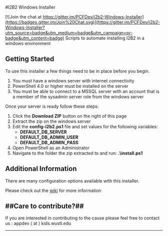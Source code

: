 #I2B2 Windows Installer

[![Join the chat at https://gitter.im/PCFDev/i2b2-Windows-Installer](https://badges.gitter.im/Join%20Chat.svg)](https://gitter.im/PCFDev/i2b2-Windows-Installer?utm_source=badge&utm_medium=badge&utm_campaign=pr-badge&utm_content=badge)
Scripts to automate installing I2B2 in a windows environment

## Getting Started ##
To use this installer a few things need to be in place before you begin.

1. You must have a windows server with internet connectivity
2. PowerShell 4.0 or higher must be installed on the server
3. You must be able to connect to a MSSQL server with an account that is a member of the sysadmin server role from the windows server

Once your server is ready follow these steps:

1. Click the **Download ZIP** button on the right of this page
2. Extract the zip on the windows server
3. Edit the **config-i2b2.ps1** file and set values for the following variables:
	- **DEFAULT\_DB\_SERVER**
	- **DEFAULT\_DB\_ADMIN\_USER**
	- **DEFAULT\_DB\_ADMIN\_PASS**
4. Open PowerShell as an Administrator
5. Navigate to the folder the zip extracted to and  run: **.\install.ps1** 


## Additional Information ##
There are many configuration options available with this installer.

Please check out the [wiki](https://github.com/PCFDev/i2b2-Windows-Installer/wiki "wiki") for more information


##Care to contribute?##
----------

If you are interested in contributing to the cause please feel free to contact us : appdev ( at ) kids.wustl.edu


----------